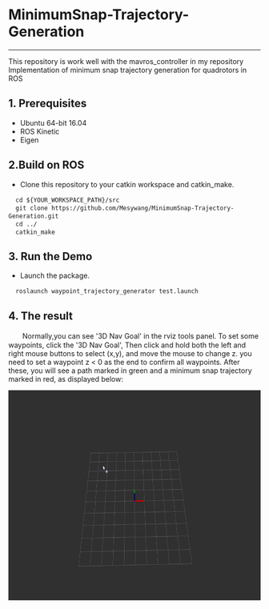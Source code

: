 # MinimumSnap-Trajectory-Generation
---
This repository is work well with the mavros_controller in my repository
Implementation of minimum snap trajectory generation for quadrotors in ROS

## 1. Prerequisites
+ Ubuntu 64-bit 16.04
+ ROS Kinetic
+ Eigen

## 2.Build on ROS
+ Clone this repository to your catkin workspace and catkin_make.
```
  cd ${YOUR_WORKSPACE_PATH}/src
  git clone https://github.com/Mesywang/MinimumSnap-Trajectory-Generation.git
  cd ../
  catkin_make
```
## 3. Run the Demo

+ Launch the package.
```
  roslaunch waypoint_trajectory_generator test.launch  
```

## 4. The result
　　Normally,you can see '3D Nav Goal' in the rviz tools panel. To set some waypoints, click the '3D Nav Goal', Then click and hold both the left and right mouse buttons to select (x,y), and move the mouse to change z. you need to set a waypoint z < 0 as the end to confirm all waypoints. After these, you will see a path marked in green and a minimum snap trajectory marked in red, as displayed below:

<div align=center>
	<img src="./img/minimum snap trajectory.gif" width = "620" height = "420" >
</div>

